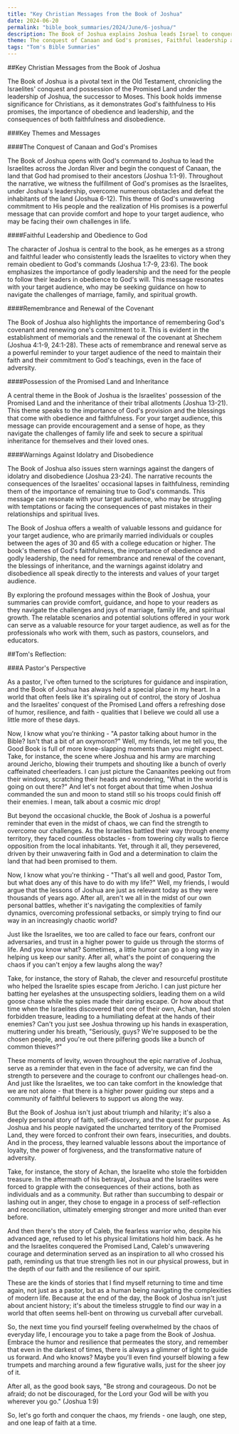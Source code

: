 ```yaml
---
title: "Key Christian Messages from the Book of Joshua"
date: 2024-06-20
permalink: "bible_book_summaries/2024/June/6-joshua/"
description: The Book of Joshua explains Joshua leads Israel to conquer and settle in the Promised Land. The book displays God’s faithfulness to his covenant with the Israelites to bring them into the land he promised to Abraham. 
theme: The conquest of Canaan and God's promises, Faithful leadership and obedience to God, Remembrance and renewal of the covenant, Possession of the Promised Land and inheritance, Warnings against idolatry and disobedience
tags: "Tom's Bible Summaries"
---
```


##Key Christian Messages from the Book of Joshua

The Book of Joshua is a pivotal text in the Old Testament, chronicling the Israelites' conquest and possession of the Promised Land under the leadership of Joshua, the successor to Moses. This book holds immense significance for Christians, as it demonstrates God's faithfulness to His promises, the importance of obedience and leadership, and the consequences of both faithfulness and disobedience.

###Key Themes and Messages

####The Conquest of Canaan and God's Promises

The Book of Joshua opens with God's command to Joshua to lead the Israelites across the Jordan River and begin the conquest of Canaan, the land that God had promised to their ancestors (Joshua 1:1-9). Throughout the narrative, we witness the fulfillment of God's promises as the Israelites, under Joshua's leadership, overcome numerous obstacles and defeat the inhabitants of the land (Joshua 6-12). This theme of God's unwavering commitment to His people and the realization of His promises is a powerful message that can provide comfort and hope to your target audience, who may be facing their own challenges in life.

####Faithful Leadership and Obedience to God

The character of Joshua is central to the book, as he emerges as a strong and faithful leader who consistently leads the Israelites to victory when they remain obedient to God's commands (Joshua 1:7-9, 23:6). The book emphasizes the importance of godly leadership and the need for the people to follow their leaders in obedience to God's will. This message resonates with your target audience, who may be seeking guidance on how to navigate the challenges of marriage, family, and spiritual growth.

####Remembrance and Renewal of the Covenant

The Book of Joshua also highlights the importance of remembering God's covenant and renewing one's commitment to it. This is evident in the establishment of memorials and the renewal of the covenant at Shechem (Joshua 4:1-9, 24:1-28). These acts of remembrance and renewal serve as a powerful reminder to your target audience of the need to maintain their faith and their commitment to God's teachings, even in the face of adversity.

####Possession of the Promised Land and Inheritance

A central theme in the Book of Joshua is the Israelites' possession of the Promised Land and the inheritance of their tribal allotments (Joshua 13-21). This theme speaks to the importance of God's provision and the blessings that come with obedience and faithfulness. For your target audience, this message can provide encouragement and a sense of hope, as they navigate the challenges of family life and seek to secure a spiritual inheritance for themselves and their loved ones.

####Warnings Against Idolatry and Disobedience

The Book of Joshua also issues stern warnings against the dangers of idolatry and disobedience (Joshua 23-24). The narrative recounts the consequences of the Israelites' occasional lapses in faithfulness, reminding them of the importance of remaining true to God's commands. This message can resonate with your target audience, who may be struggling with temptations or facing the consequences of past mistakes in their relationships and spiritual lives.

The Book of Joshua offers a wealth of valuable lessons and guidance for your target audience, who are primarily married individuals or couples between the ages of 30 and 65 with a college education or higher. The book's themes of God's faithfulness, the importance of obedience and godly leadership, the need for remembrance and renewal of the covenant, the blessings of inheritance, and the warnings against idolatry and disobedience all speak directly to the interests and values of your target audience.

By exploring the profound messages within the Book of Joshua, your summaries can provide comfort, guidance, and hope to your readers as they navigate the challenges and joys of marriage, family life, and spiritual growth. The relatable scenarios and potential solutions offered in your work can serve as a valuable resource for your target audience, as well as for the professionals who work with them, such as pastors, counselors, and educators.

##Tom's Reflection: 

###A Pastor's Perspective

As a pastor, I've often turned to the scriptures for guidance and inspiration, and the Book of Joshua has always held a special place in my heart. In a world that often feels like it's spiraling out of control, the story of Joshua and the Israelites' conquest of the Promised Land offers a refreshing dose of humor, resilience, and faith - qualities that I believe we could all use a little more of these days.

Now, I know what you're thinking - "A pastor talking about humor in the Bible? Isn't that a bit of an oxymoron?" Well, my friends, let me tell you, the Good Book is full of more knee-slapping moments than you might expect. Take, for instance, the scene where Joshua and his army are marching around Jericho, blowing their trumpets and shouting like a bunch of overly caffeinated cheerleaders. I can just picture the Canaanites peeking out from their windows, scratching their heads and wondering, "What in the world is going on out there?" And let's not forget about that time when Joshua commanded the sun and moon to stand still so his troops could finish off their enemies. I mean, talk about a cosmic mic drop!

But beyond the occasional chuckle, the Book of Joshua is a powerful reminder that even in the midst of chaos, we can find the strength to overcome our challenges. As the Israelites battled their way through enemy territory, they faced countless obstacles - from towering city walls to fierce opposition from the local inhabitants. Yet, through it all, they persevered, driven by their unwavering faith in God and a determination to claim the land that had been promised to them.

Now, I know what you're thinking - "That's all well and good, Pastor Tom, but what does any of this have to do with my life?" Well, my friends, I would argue that the lessons of Joshua are just as relevant today as they were thousands of years ago. After all, aren't we all in the midst of our own personal battles, whether it's navigating the complexities of family dynamics, overcoming professional setbacks, or simply trying to find our way in an increasingly chaotic world?

Just like the Israelites, we too are called to face our fears, confront our adversaries, and trust in a higher power to guide us through the storms of life. And you know what? Sometimes, a little humor can go a long way in helping us keep our sanity. After all, what's the point of conquering the chaos if you can't enjoy a few laughs along the way?

Take, for instance, the story of Rahab, the clever and resourceful prostitute who helped the Israelite spies escape from Jericho. I can just picture her batting her eyelashes at the unsuspecting soldiers, leading them on a wild goose chase while the spies made their daring escape. Or how about that time when the Israelites discovered that one of their own, Achan, had stolen forbidden treasure, leading to a humiliating defeat at the hands of their enemies? Can't you just see Joshua throwing up his hands in exasperation, muttering under his breath, "Seriously, guys? We're supposed to be the chosen people, and you're out there pilfering goods like a bunch of common thieves?"

These moments of levity, woven throughout the epic narrative of Joshua, serve as a reminder that even in the face of adversity, we can find the strength to persevere and the courage to confront our challenges head-on. And just like the Israelites, we too can take comfort in the knowledge that we are not alone - that there is a higher power guiding our steps and a community of faithful believers to support us along the way.

But the Book of Joshua isn't just about triumph and hilarity; it's also a deeply personal story of faith, self-discovery, and the quest for purpose. As Joshua and his people navigated the uncharted territory of the Promised Land, they were forced to confront their own fears, insecurities, and doubts. And in the process, they learned valuable lessons about the importance of loyalty, the power of forgiveness, and the transformative nature of adversity.

Take, for instance, the story of Achan, the Israelite who stole the forbidden treasure. In the aftermath of his betrayal, Joshua and the Israelites were forced to grapple with the consequences of their actions, both as individuals and as a community. But rather than succumbing to despair or lashing out in anger, they chose to engage in a process of self-reflection and reconciliation, ultimately emerging stronger and more united than ever before.

And then there's the story of Caleb, the fearless warrior who, despite his advanced age, refused to let his physical limitations hold him back. As he and the Israelites conquered the Promised Land, Caleb's unwavering courage and determination served as an inspiration to all who crossed his path, reminding us that true strength lies not in our physical prowess, but in the depth of our faith and the resilience of our spirit.

These are the kinds of stories that I find myself returning to time and time again, not just as a pastor, but as a human being navigating the complexities of modern life. Because at the end of the day, the Book of Joshua isn't just about ancient history; it's about the timeless struggle to find our way in a world that often seems hell-bent on throwing us curveball after curveball.

So, the next time you find yourself feeling overwhelmed by the chaos of everyday life, I encourage you to take a page from the Book of Joshua. Embrace the humor and resilience that permeates the story, and remember that even in the darkest of times, there is always a glimmer of light to guide us forward. And who knows? Maybe you'll even find yourself blowing a few trumpets and marching around a few figurative walls, just for the sheer joy of it.

After all, as the good book says, "Be strong and courageous. Do not be afraid; do not be discouraged, for the Lord your God will be with you wherever you go." (Joshua 1:9)

So, let's go forth and conquer the chaos, my friends - one laugh, one step, and one leap of faith at a time.


